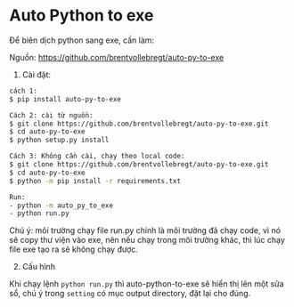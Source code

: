 # Auto Python to exe

Để biên dịch python sang exe, cần làm:

Nguồn: https://github.com/brentvollebregt/auto-py-to-exe

1. Cài đặt:

```bash
cách 1:
$ pip install auto-py-to-exe

Cách 2: cài từ nguồn:
$ git clone https://github.com/brentvollebregt/auto-py-to-exe.git
$ cd auto-py-to-exe
$ python setup.py install

Cách 3: Không cần cài, chạy theo local code:
$ git clone https://github.com/brentvollebregt/auto-py-to-exe.git
$ cd auto-py-to-exe
$ python -m pip install -r requirements.txt

Run:
- python -m auto_py_to_exe
- python run.py
```

Chú ý: môi trường chạy file run.py chính là môi trường đã chạy code, vì nó sẽ copy thư viện vào exe, nên nếu chạy trong môi trường khác, thì lúc chạy file exe tạo ra sẽ không chạy được.

2. Cấu hình

Khi chạy lệnh `python run.py` thì auto-python-to-exe sẽ hiển thị lên một sửa sổ, chú ý trong `setting` có mục output directory, đặt lại cho đúng.

